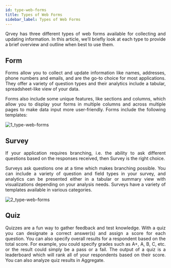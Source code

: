 ```yaml
---
id: type-web-forms
title: Types of Web Forms
sidebar_label: Types of Web Forms
---
```

<div style="text-align: justify">

Qrvey has three different types of web forms available for collecting and updating information. In this article, we’ll briefly look at each type to provide a brief overview and outline when best to use them.

## Form
Forms allow you to collect and update information like names, addresses, phone numbers and emails, and are the go-to choice for most applications. They offer a variety of question types and their analytics include a tabular, spreadsheet-like view of your data. 

Forms also include some unique features, like sections and columns, which allow you to display your forms in multiple columns and across multiple pages to make data input more user-friendly.  Forms include the following templates:

![1_type-web-forms](https://s3.amazonaws.com/cdn.qrvey.com/documentation_assets/ui-docs/web-forms/3.4.1.1_type-web-forms/1_type-web-forms.png#thumbnail)

## Survey
If your application requires branching, i.e. the ability to ask different questions based on the responses received, then Survey is the right choice. 

Surveys ask questions one at a time which makes branching possible.  You can include a variety of question and field types in your survey, and analytics can be presented either in a tabular or summary view with visualizations depending on your analysis needs. Surveys have a variety of templates available in various categories. 

![2_type-web-forms](https://s3.amazonaws.com/cdn.qrvey.com/documentation_assets/ui-docs/web-forms/3.4.1.1_type-web-forms/2_type-web-forms.png#thumbnail)

## Quiz
Quizzes are a fun way to gather feedback and test knowledge. With a quiz you can designate a correct answer(s) and assign a score for each question. You can also specify overall results for a respondent based on the total score. For example, you could specify grades such as A+, A, B, C, etc. or the result could simply be a pass or a fail. The output of a quiz is a leaderboard which will rank all of your respondents based on their score. You can also analyze quiz results in Aggregate.